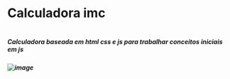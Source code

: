 <h1> Calculadora imc<h1>

<h5> Calculadora baseada em html css e js para trabalhar conceitos iniciais em js<h5>

![image](https://user-images.githubusercontent.com/58758617/212499509-1130c841-9466-4e5a-b7fd-3ff6c87bf89e.png)

